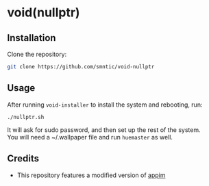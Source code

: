 # void(nullptr)

## Installation
Clone the repository:
```bash
git clone https://github.com/smntic/void-nullptr
```

## Usage
After running `void-installer` to install the system and rebooting, run:
```
./nullptr.sh
```
It will ask for sudo password, and then set up the rest of the system.\
You will need a ~/.wallpaper file and run `huemaster` as well.

## Credits
- This repository features a modified version of [appim](https://github.com/fralnz/appim)
